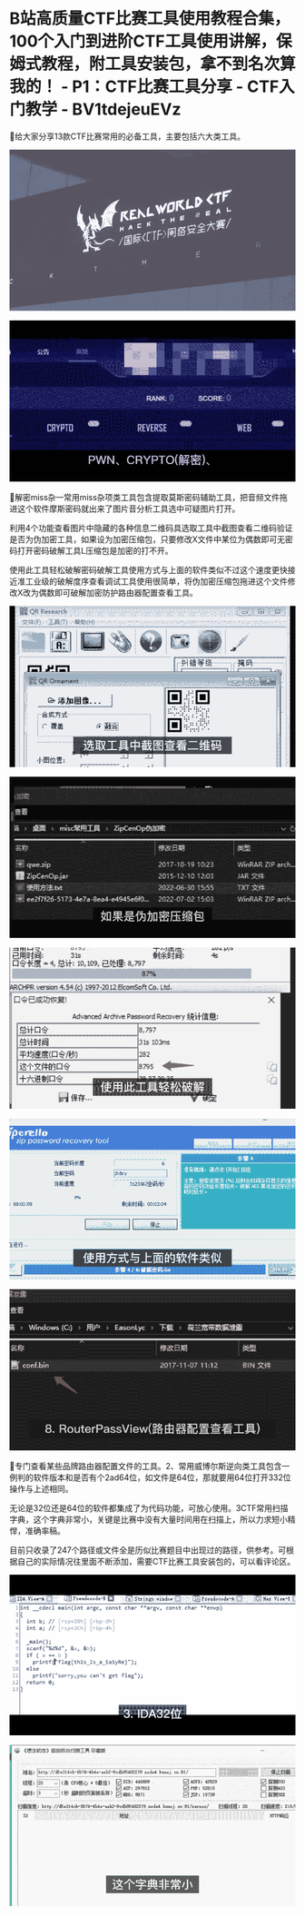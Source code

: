 # B站高质量CTF比赛工具使用教程合集，100个入门到进阶CTF工具使用讲解，保姆式教程，附工具安装包，拿不到名次算我的！ - P1：CTF比赛工具分享 - CTF入门教学 - BV1tdejeuEVz

🎼给大家分享13款CTF比赛常用的必备工具，主要包括六大类工具。

![](img/f84aaf4eeedde9d9ff953f51083b7948_1.png)

![](img/f84aaf4eeedde9d9ff953f51083b7948_2.png)

🎼解密miss杂一常用miss杂项类工具包含提取莫斯密码辅助工具，把音频文件拖进这个软件摩斯密码就出来了图片音分析工具选中可疑图片打开。

利用4个功能查看图片中隐藏的各种信息二维码具选取工具中截图查看二维码验证是否为伪加密工具，如果设为加密压缩包，只要修改X文件中某位为偶数即可无密码打开密码破解工具L压缩包是加密的打不开。

使用此工具轻松破解密码破解工具使用方式与上面的软件类似不过这个速度更快接近准工业级的破解度序查看调试工具使用很简单，将伪加密压缩包拖进这个文件修改X改为偶数即可破解加密防护路由器配置查看工具。



![](img/f84aaf4eeedde9d9ff953f51083b7948_4.png)

![](img/f84aaf4eeedde9d9ff953f51083b7948_5.png)

![](img/f84aaf4eeedde9d9ff953f51083b7948_6.png)

![](img/f84aaf4eeedde9d9ff953f51083b7948_7.png)

![](img/f84aaf4eeedde9d9ff953f51083b7948_8.png)

🎼专门查看某些品牌路由器配置文件的工具。2、常用威博尔斯逆向类工具包含一例判的软件版本和是否有个2ad64位，如文件是64位，那就要用64位打开332位操作与上述相同。

无论是32位还是64位的软件都集成了为代码功能，可放心使用。3CTF常用扫描字典，这个字典非常小，关键是比赛中没有大量时间用在扫描上，所以力求短小精悍，准确率稿。

目前只收录了247个路径或文件全是历似比赛题目中出现过的路径，供参考。可根据自己的实际情况往里面不断添加，需要CTF比赛工具安装包的，可以看评论区。



![](img/f84aaf4eeedde9d9ff953f51083b7948_10.png)

![](img/f84aaf4eeedde9d9ff953f51083b7948_11.png)